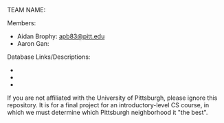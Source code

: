 TEAM NAME: 

Members:
* Aidan Brophy: apb83@pitt.edu
* Aaron Gan: 

Database Links/Descriptions:

* 

* 

* 

If you are not affiliated with the University of Pittsburgh, please ignore this repository.
It is for a final project for an introductory-level CS course, in which we must determine which Pittsburgh neighborhood it "the best".